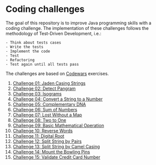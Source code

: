 # Coding challenges
The goal of this repository is to improve Java programming skills with a coding challenge. 
The implementation of these challenges follows the methodology of Test-Driven Development, i.e.:

    - Think about tests cases
    - Write the tests
    - Implement the code
    - Test
    - Refactoring
    - Test again until all tests pass

The challenges are based on [Codewars](https://www.codewars.com/) exercises.

1. [Challenge 01: Jaden Casing Strings](challenge01/src)
2. [Challenge 02: Detect Pangram](challenge02/src)
3. [Challenge 03: Isograms](challenge03/src)
4. [Challenge 04: Convert a String to a Number](challenge04/src)
5. [Challenge 05: Complementary DNA](challenge05/src)
6. [Challenge 06: Sum of Numbers](challenge06/src)
7. [Challenge 07: Lost Without a Map](challenge07/src)
8. [Challenge 08: Two to One](challenge08/src)
9. [Challenge 09: Basic Mathematical Operation](challenge09/src)
10. [Challenge 10: Reverse Words](challenge10/src)
11. [Challenge 11: Digital Root](challenge11/src)
12. [Challenge 12: Split String by Pairs](challenge12/src)
13. [Challenge 13: Split String by Camel Casing](challenge13/src)
14. [Challenge 14: Mount the Bowling Pins](challenge14/src)
15. [Challenge 15: Validate Credit Card Number](challenge15/src)